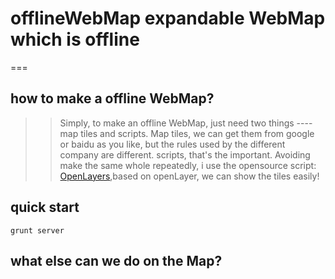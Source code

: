 # offlineWebMap expandable WebMap which is offline
===

## how to make a offline WebMap?
>> Simply, to make an offline WebMap, just need two things ---- map tiles and scripts.
>> Map tiles, we can get them from google or baidu as you like, but the rules used by the different company are different.
>> scripts, that's the important. Avoiding make the same whole repeatedly, i use the opensource script: [OpenLayers](https://github.com/openlayers/ol2),based on openLayer, we can show the tiles easily!

## quick start
  `grunt server`

## what else can we do on the Map?
